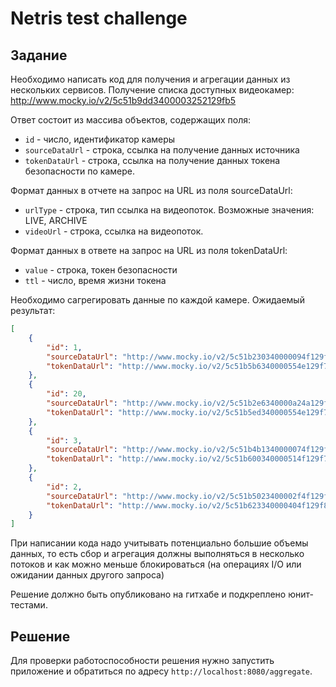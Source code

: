 # Netris test challenge

## Задание

Необходимо написать код для получения и агрегации данных из нескольких сервисов.
Получение списка доступных видеокамер: http://www.mocky.io/v2/5c51b9dd3400003252129fb5

Ответ состоит из массива объектов, содержащих поля:
* `id` - число, идентификатор камеры
* `sourceDataUrl` - строка, ссылка на получение данных источника
* `tokenDataUrl` - строка, ссылка на получение данных токена безопасности по камере.

Формат данных в отчете на запрос на URL из поля sourceDataUrl:
* `urlType` - строка, тип ссылка на видеопоток. Возможные значения: LIVE, ARCHIVE
* `videoUrl` - строка, ссылка на видеопоток.

Формат данных в ответе на запрос на URL из поля tokenDataUrl:
* `value` - строка, токен безопасности
* `ttl` - число, время жизни токена

Необходимо сагрегировать данные по каждой камере. Ожидаемый результат:
```json
[
    {
        "id": 1,
        "sourceDataUrl": "http://www.mocky.io/v2/5c51b230340000094f129f5d",
        "tokenDataUrl": "http://www.mocky.io/v2/5c51b5b6340000554e129f7b?mocky-delay=1s"
    },
    {
        "id": 20,
        "sourceDataUrl": "http://www.mocky.io/v2/5c51b2e6340000a24a129f5f?mocky-delay=100ms",
        "tokenDataUrl": "http://www.mocky.io/v2/5c51b5ed340000554e129f7e"
    },
    {
        "id": 3,
        "sourceDataUrl": "http://www.mocky.io/v2/5c51b4b1340000074f129f6c",
        "tokenDataUrl": "http://www.mocky.io/v2/5c51b600340000514f129f7f?mocky-delay=2s"
    },
    {
        "id": 2,
        "sourceDataUrl": "http://www.mocky.io/v2/5c51b5023400002f4f129f70",
        "tokenDataUrl": "http://www.mocky.io/v2/5c51b623340000404f129f82"
    }
]
```

При написании кода надо учитывать потенциально большие объемы данных, то есть сбор и агрегация должны выполняться в несколько потоков и 
как можно меньше блокироваться (на операциях I/O или ожидании данных другого запроса)

Решение должно быть опубликовано на гитхабе и подкреплено юнит-тестами.

## Решение

Для проверки работоспособности решения нужно запустить приложение и обратиться по адресу `http://localhost:8080/aggregate`.


